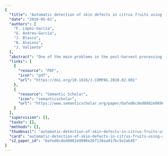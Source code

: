 ```yaml
---
{
  "title": "Automatic detection of skin defects in citrus fruits using a multivariate image analysis approach",
  "date": "2010-05-01",
  "authors": [
    "F. López-García",
    "G. Andreu-García",
    "J. Blasco",
    "N. Aleixos",
    "J. Valiente"
  ],
  "abstract": "One of the main problems in the post-harvest processing of citrus is the detection of visual defects in order to classify the fruit depending on their appearance. Species and cultivars of citrus present a high rate of unpredictability in texture and colour that makes it difficult to develop a general, unsupervised method able of perform this task. In this paper we study the use of a general approach that was originally developed for the detection of defects in random colour textures. It is based on a Multivariate Image Analysis strategy and uses Principal Component Analysis to extract a reference eigenspace from a matrix built by unfolding colour and spatial data from samples of defect-free peel. Test images are also unfolded and projected onto the reference eigenspace and the result is a score matrix which is used to compute defective maps based on the T^2 statistic. In addition, a multiresolution scheme is introduced in the original method to speed up the process. Unlike the techniques commonly used for the detection of defects in fruits, this is an unsupervised method that only needs a few samples to be trained. It is also a simple approach that is suitable for real-time compliance. Experimental work was performed on 120 samples of oranges and mandarins from four different cultivars: Clemenules, Marisol, Fortune, and Valencia. The success ratio for the detection of individual defects was 91.5%, while the classification ratio of damaged/sound samples was 94.2%. These results show that the studied method can be suitable for the task of citrus inspection.",
  "links": [
    {
      "resource": "PDF",
      "icon": "pdf",
      "url": "https://doi.org/10.1016/J.COMPAG.2010.02.001"
    },
    {
      "resource": "Semantic Scholar",
      "icon": "semanticscholar",
      "url": "https://www.semanticscholar.org/paper/bafed6cded8082e9896e267136aad17bc5e2ab45"
    }
  ],
  "supervision": [],
  "tasks": [],
  "methods": [],
  "thumbnail": "automatic-detection-of-skin-defects-in-citrus-fruits-using-a-multivariate-image-analysis-approach-thumb.jpg",
  "card": "automatic-detection-of-skin-defects-in-citrus-fruits-using-a-multivariate-image-analysis-approach-card.jpg",
  "s2_paper_id": "bafed6cded8082e9896e267136aad17bc5e2ab45"
}
---
```


